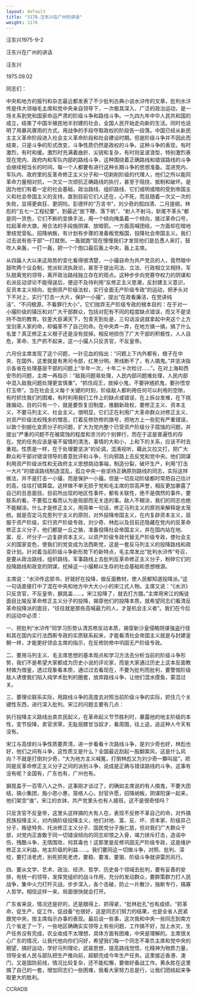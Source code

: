 ```yaml
---
layout: default
title: "3178.汪东兴在广州的讲话"
weight: 3178
---
```


汪东兴1975-9-2

汪东兴在广州的讲话

汪东兴

1975.09.02

同志们：

中央和地方的报刊和杂志最近都发表了不少批判古典小说水浒传的文章，批判水浒传是伟大领袖毛主席和党中央亲自领导下，一次极其深入、广泛的政治运动，是一场关系到党和国家命运严肃的阶级斗争和路线斗争。一九四九年中华人民共和国的成立，结束了中国半殖民地半封建的社会，全国人民开始走向新的生活。同时也说明了用暴风骤雨的方式，用战争的手段夺取政权的阶段告一段落。中国已经从新民主主义革命阶段进入社会主义革命阶段和社会建设时期。但是阶级斗争并不因此而结束，只是斗争的形式改变，斗争性质仍然是政权的斗争。这种斗争的表现，有时激烈，有时和缓。激烈时充满着曲折、尖锐和复杂，有时则呈波浪型，特别激烈表现在党内、政府内和军队内部的路线斗争，这种围绕着正确路线和错误路线的斗争会继续相当长的时间。每一个人都要有进行这种长期斗争的思想准备。混进党内、军队内、政府里的反革命修正主义分子和一切剥削阶级的代理人，他们之所以能同革命力量相对抗，一次又一次顽抗正确路线的执行，甚至于阻挠、抵制和破坏。是因为他们有着一定的社会基础，政治路线、组织路线、它们或明或暗的受到帝国主义和社会帝国主义的支持，直到目前它们人还在，心不死，而且随着一次又一次的失败，显得更疯狂、更阴险。彭德怀的“万言书”，刘少奇的假四清、二月提纲，林彪的“五七一工程纪要”，到最近“放下鞭、落下帆”、“射人不射马，斩尾不革头”都是同一货色，它们不断的变换手法，用一个倾向掩盖着一个倾向，接过革命口号，拉起革命大旗，用合法的手段施阴谋、放暗箭。一方面高喊团结，一方面却在暗地里结党营私，招降纳叛，有计划有步骤的准备叛党叛国，投降社会帝国主义。我们过去说有些干部“一打就倒，一轰就跑”现在慢慢我们才发现他们是怂恿人来打，鼓吹人来轰，一打一轰，把一个个炮口最后轰上中央，轰上主席。

从四届人大以来这局势的变化看得很清楚，一小撮自命为共产党员的人，竟然暗中鼓吹两个议会制，党派轮流执政论，甚至于提出司法、立法、行政相立又相持，军队脱离党的领导，离开政治路线独立存在的观点。这种步步向党篡夺权力的阴谋和右派反动谬论不能得逞后，便迫不及待利用“反修正主义思潮，反封建主义意识，反资本主义倾向，批倒资产阶级法权，实行全面无产阶级专政”的运动，把矛头对下不对上，实行“打击一大片，保护一小撮”，提出“在政看廉洁，在党讲纯洁”、“不问根源，不看罪行大小”，它们抛弃无产阶级专政的根本目的：在于对一小撮阶级的镇压和对广大干部群众，包括对犯有不同的程度缺点错误，而又不是坚持不改的教育。钦差大臣满天下，包青天到处是，三句话没说就拿起中央这个上方宝剑革人家的命，却偏革不了自己的命。在中央弄一弄，在地方搞一搞，搞了什么名堂？真正修正主义根子还是没有拔掉。相反地损伤了广大干部的积极性，人人自危，革命、生产抓不起来，这一小撮人只反贪官，不反皇帝。

六月份主席发现了这个问题，一针见血的指出：“问题上下内外都有，根子在中央、在国外，这里就是有黑司令部，红黑分明。黑线断不了，有人搞鬼。”并坚决指示各省在处理基层干部的问题上“半年一次，十年二十次检讨……”。在对上海和西安市的问题，主席一再指示：“敌我问题易处理，人民内部问题难处理，人民内部中混入敌我问题处理更宜慎重”。“抓住阎王，放掉小鬼，不要钟馗抓鬼，要孙悟空打玉帝”。当在社会主义每个关键的时刻，阶级敌人都利用任何可以利用的空隙，有时抓住我们的困难，有时利用我们工作上的缺点或错误，在上拆台发难，在下挑拨煽动，目的只有一个，就是要恢复旧制度，推翻新政权，要修正主义、资本主义，不要马列主义、社会主义。很明显，它们正在利用广大革命群众对修正主义、对资产阶级法权残余的憎恶，打着反修防修的旗号，把地方上一些犯有严重错误，以致个别蜕化变质分子的问题，扩大为党内整个已受资产阶级分子腐蚀的问题，并提出“严重的问题不在被腐蚀的程度和贪污的个别罪行，而在于这是普遍性的存在。党的任务应该是毫不留情的清洗，事情的大和小，上和下的关系，应该不时去重视。性质是一样，在于处理要坚决”的论调，混淆视听，藉此又拉又打，把广大群众和干部对错误领导的善意批评和斗争，引向邪路上去反党和党中央。他们阴谋利用资产阶级派性和无政府主义思想挑动事端，制造分裂，破坏生产，利用“打击一大片”的错误路线制造混乱，孤立中央一些坚持正确原则路线的同志，实际这样做法，并不是打击一小撮，而是保护一小撮。但是一切反动阶级都时常把自己估计的高，往往打错算盘。这样做不单无损于党和毛主席的崇高声誉，相反更加暴露了自己的丑恶面目。目前所出现的地区性事件，都有关联性，绝不是偶然的事件。要联系的看，不要孤立看而认为是局部而无关连的事。敌人不糊涂，我们的同志也绝不能糊涂。什么才是修正主义，用简单一句话，修正马列主义的原则来解释是太笼统。就是否定马克思列宁主义的原则，对外投降帝国主义，在内复辟资本主义，屈服于资产阶级，实行资产阶级专政，刘少奇、林彪以及目前还隐藏在党内的反革命修正主义分子，他们都是一丘之貉，准备投降社会帝国主义，并在国内站在地、富、反、坏分子一边复辟资本主义。以资产阶级专政代替无产阶级专政，使社会主义的国家变色，使我们的党变成为法西斯党，这是一套反马列主义的投降路线和政变计划。针对着当前阶级斗争新形势下的新特点，毛主席发出“批判水浒传”号召，是要从政治路线，组织路线，军事路线上去批判反革命修正主义分子，粉碎它们的投降路线和政变的阴谋，挖掉这一小撮赖以生存的社会基础和思想根源。

主席说：“水浒传这部书，好就好在投降，做反面教材，使人民都知道投降派。”这一句话直接打中了混在中央和地方中大大小小的宋江式人物。主席又说：“《水浒》只反贪官，不反皇帝，摒晁盖……。宋江投降了，就去打方腊。”主席用宋江的叛徒面目比喻反革命修正主义分子的投降，揭穿他们的投降本质。就希望同志们看清反革命投降派的面目，“往往就是那些高喊最力的人，才是机会主义者”。我们在今后的运动中必须：

一、把批判“水浒传”同学习形势认清苏修反动本质，揭穿新沙皇侵略阴谋强盗行径和其在国内实行法西斯专政的实质联系起来，才能看清社会帝国主义就是与封建皇朝一样，才能更好领会主席的指示，在反修防修中巩固无产阶级专政。

二、要用马列主义、毛主席思想的基本观点和学习方法去分析当前的阶级斗争形势，我们不是希望大家都成为历史小说的评论家，而是大家通过历史上这本反面教材做为借鉴，透过现象看本质，通过过去看现在，不要为批判而批判，要警惕阶级敌人诱使我们陷入纯学术批判的圈套，放弃路线斗争，让他们混水摸鱼，蒙混过关。

三、要理论联系实际，用路线斗争的高度去对照当前阶级斗争的实际，抓住几个关键性东西，进行深入批判。宋江的问题主要有几点：

执行投降主义路线出卖农民起义，在革命起义节节胜利时，暴露他的地主阶级的本性，变节投降，卖官求荣，无耻屈膝甘当奴才，看周围，往上追，追这种人今天有没有。

宋江与高俅的斗争性质要弄清，进一步看看十次路线斗争，是刘少奇也好，林彪也好，他们之间有斗争，这性质又是什么？全国最近刮起一股翻案风，这是什么风向？不就是打倒刘少奇，“大为地方主义喊冤，打倒林彪又为刘少奇一夥叫屈”，把同是反革命修正主义分子之间的派别斗争，说成是正确与错误路线的斗争。这事有没有呢？全国有，广东也有，广州也有。

摒晁盖于一百零八人之外，这事刚才谈过了，的确如主席说的有人搞鬼，不要大团结，搞小集团，施小恩小惠，笼络人心，封官许愿，招降纳叛，阴谋阳谋一起来，他们架空“谁”，宋江的衣钵，共产党里头也有人接班，这不是很奇怪吗？

只反贪官不反皇帝，这里头这样搞的大有人在，表现不反修不革自己的命，对外搞民族投降主义，对内搞阶级投降主义，他们对地、富、反、坏、资本家、阶级异己分子，叛徒特务、托派修正主义分子、国民党分子施仁慈，但对我们广大群众干部，对党内正直敢于同一切错误倾向的同志却恨之入骨，竭力排斥打击，造谣中伤，残酷斗争，无情围攻，何其毒也！这那里是反修巩固无产阶级专政，这是维护修正主义利益，地主阶级的利益……。我们要同这一切做斗争，对照、批判、深挖，要打活老虎，别死抓死老虎，要稳、要准、要狠、阶级斗争就讲雷厉风行。

四、要从文学、艺术、政治、经济、哲学、历史各个领域去批判，要有妥善的安排，有统一的领导，发挥党组织的战斗作用，充分的发动群众，要群策群力打人民战争，集中火力打歼灭战，步步深入，各个击破，防止一片散沙，独断专行，搞寡人哲学。相信这样一来，局面很快就会打开。

广东省来说，情况还是好的，还是跟得上、抓得紧，“批林批孔”也有成绩，“抓革命，促生产，促工作，促战备”也很好，这是同志们努力的结果，也是全省人民紧跟党中央，按主席指示办事的表现。最后谈一些事，这次我和中央一些同志到南方几个省走了一下，一些地区确确实实领导上有些问题，工作搞不好，加上水灾，生产任务没有完成，农业收成不太理想，具体方面有困难，中央是理解的。主席很关心广东的情况，让我代他向你们问好，希望我们每一个同志不辜负主席和党中央的期望，搞好运动，学好马列理论，武装思想，提高路线觉悟，化精神为物质力量，领导全省人民与部队把生产推向前，超额完成今年生产任务。这里接近香港、澳门，又是国防前线，情况比较复杂，还不能松懈，要做好备战工作。黄永胜在这里搞了自己的一套，增加同志们一些困难，我看大家努力总是行，让我们团结起来争取更大的胜利。

CCRADB

